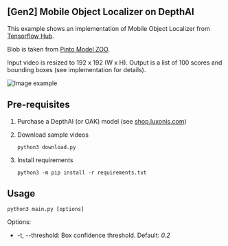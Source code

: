 ## [Gen2] Mobile Object Localizer on DepthAI

This example shows an implementation of Mobile Object Localizer from [Tensorflow Hub](https://tfhub.dev/google/lite-model/object_detection/mobile_object_localizer_v1/1/default/1).

Blob is taken from [Pinto Model ZOO](https://github.com/PINTO0309/PINTO_model_zoo/tree/main/151_object_detection_mobile_object_localizer).

Input video is resized to 192 x 192 (W x H). Output is a list of 100 scores and bounding boxes (see implementation for details).

![Image example](https://user-images.githubusercontent.com/18037362/140496684-e886fc00-612d-44dd-a6fe-c0d47988246f.gif)

## Pre-requisites

1. Purchase a DepthAI (or OAK) model (see [shop.luxonis.com](https://shop.luxonis.com/))

2. Download sample videos
   ```
   python3 download.py
   ```
3. Install requirements
   ```
   python3 -m pip install -r requirements.txt
   ```

## Usage

```
python3 main.py [options]
```

Options:

* -t, --threshold: Box confidence threshold. Default: *0.2*
